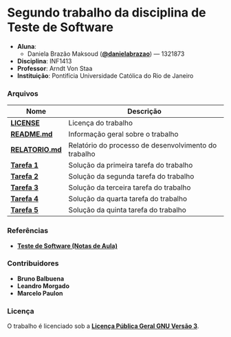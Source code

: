 # Segundo trabalho da disciplina de Teste de Software #
- **Aluna**: 
  * Daniela Brazão Maksoud (**[@danielabrazao](https://github.com/danielabrazao)**) — 1321873
- **Disciplina**: INF1413
- **Professor**: Arndt Von Staa
- **Instituição**: Pontifícia Universidade Católica do Rio de Janeiro

### Arquivos ###

Nome | Descrição
------------ | -------------
**[LICENSE](https://github.com/danielabrazao/INF1413-T2/blob/master/LICENSE)** | Licença do trabalho
**[README.md](https://github.com/danielabrazao/INF1413-T2/blob/master/README.md)** | Informação geral sobre o trabalho
**[RELATORIO.md](https://github.com/danielabrazao/INF1413-T2/blob/master/RELATORIO.md)** | Relatório do processo de desenvolvimento do trabalho
**[Tarefa 1](https://github.com/danielabrazao/INF1413-T2/blob/master/RELATORIO.md)** | Solução da primeira tarefa do trabalho
**[Tarefa 2](https://github.com/danielabrazao/INF1413-T2/blob/master/RELATORIO.md)** | Solução da segunda tarefa do trabalho
**[Tarefa 3](https://github.com/danielabrazao/INF1413-T2/blob/master/RELATORIO.md)** | Solução da terceira tarefa do trabalho
**[Tarefa 4](https://github.com/danielabrazao/INF1413-T2/blob/master/RELATORIO.md)** | Solução da quarta tarefa do trabalho
**[Tarefa 5](https://github.com/danielabrazao/INF1413-T2/blob/master/RELATORIO.md)** | Solução da quinta tarefa do trabalho


### Referências ###
- **[Teste de Software (Notas de Aula)](http://www.inf.puc-rio.br/~inf1413/)**

### Contribuidores ###
- **Bruno Balbuena**
- **Leandro Morgado**
- **Marcelo Paulon**

### Licença ###
O trabalho é licenciado sob a **[Licença Pública Geral GNU Versão 3](http://www.gnu.org/licenses/gpl-3.0.html)**.


